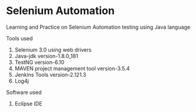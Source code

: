 # Selenium Automation
Learning and Practice on Selenium Automation testing using Java language

Tools used

1. Selenium 3.0 using web drivers
2. Java-jdk version-1.8.0_181
3. TestNG version-6.10
4. MAVEN project management tool version-3.5.4
5. Jenkins Tools version-2.121.3
6. Log4j 

Software used

1. Eclipse IDE
